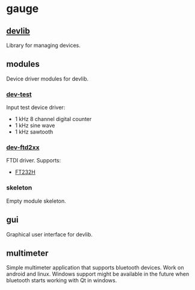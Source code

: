 # gauge

## [devlib](devlib)
Library for managing devices.

## modules
Device driver modules for devlib.

### [dev-test](modules/dev-test)
Input test device driver:
* 1 kHz 8 channel digital counter
* 1 kHz sine wave
* 1 kHz sawtooth 

### [dev-ftd2xx](modules/dev-ftd2xx)
FTDI driver.
Supports:
* [FT232H](http://www.ftdichip.com/Products/ICs/FT232H.htm)

### skeleton
Empty module skeleton.

## gui
Graphical user interface for devlib.

## multimeter
Simple multimeter application that supports bluetooth devices. Work on android and linux.
Windows support might be available in the future when bluetooth starts working with Qt in windows.
